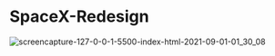 # SpaceX-Redesign
![screencapture-127-0-0-1-5500-index-html-2021-09-01-01_30_08](https://user-images.githubusercontent.com/81260768/131564420-7efb9765-e0fd-4ec9-84a3-bcde035c1889.png)

